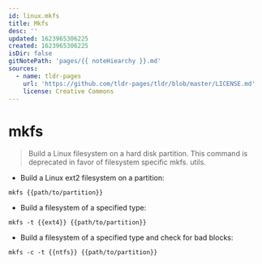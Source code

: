 ```yaml
---
id: linux.mkfs
title: Mkfs
desc: ''
updated: 1623965306225
created: 1623965306225
isDir: false
gitNotePath: 'pages/{{ noteHiearchy }}.md'
sources:
  - name: tldr-pages
    url: 'https://github.com/tldr-pages/tldr/blob/master/LICENSE.md'
    license: Creative Commons
---
```

# mkfs

> Build a Linux filesystem on a hard disk partition.
> This command is deprecated in favor of filesystem specific mkfs.<type> utils.

- Build a Linux ext2 filesystem on a partition:

`mkfs {{path/to/partition}}`

- Build a filesystem of a specified type:

`mkfs -t {{ext4}} {{path/to/partition}}`

- Build a filesystem of a specified type and check for bad blocks:

`mkfs -c -t {{ntfs}} {{path/to/partition}}`

